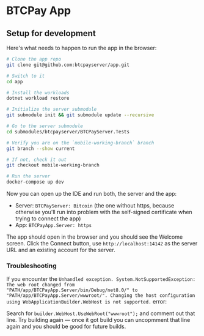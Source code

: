 # BTCPay App

## Setup for development

Here's what needs to happen to run the app in the browser:

```bash
# Clone the app repo
git clone git@github.com:btcpayserver/app.git

# Switch to it
cd app

# Install the workloads
dotnet workload restore

# Initialize the server submodule
git submodule init && git submodule update --recursive

# Go to the server submodule
cd submodules/btcpayserver/BTCPayServer.Tests

# Verify you are on the `mobile-working-branch` branch
git branch --show current

# If not, check it out
git checkout mobile-working-branch

# Run the server
docker-compose up dev
```

Now you can open up the IDE and run both, the server and the app:

- Server: `BTCPayServer: Bitcoin` (the one without https, because otherwise you'll run into problem with the self-signed certificate when trying to connect the app)
- App: `BTCPayApp.Server: https`

The app should open in the browser and you should see the Welcome screen.
Click the Connect button, use `http://localhost:14142` as the server URL and an existing account for the server.

### Troubleshooting

If you encounter the `Unhandled exception. System.NotSupportedException: The web root changed from "PATH/app/BTCPayApp.Server/bin/Debug/net8.0/" to "PATH/app/BTCPayApp.Server/wwwroot/". Changing the host configuration using WebApplicationBuilder.WebHost is not supported.` error:

Search for `builder.WebHost.UseWebRoot("wwwroot");` and comment out that line. Try building again — once it got build you can uncopmment that line again and you should be good for future builds.

